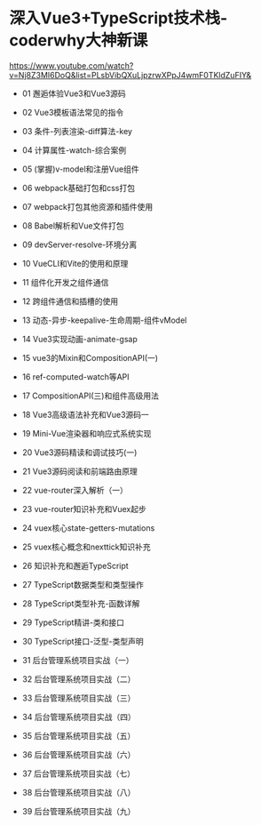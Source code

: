 # 深入Vue3+TypeScript技术栈-coderwhy大神新课
https://www.youtube.com/watch?v=Nj8Z3MI6DoQ&list=PLsbVibQXuLjpzrwXPpJ4wmF0TKldZuFIY&


- 01 邂逅体验Vue3和Vue3源码

- 02 Vue3模板语法常见的指令

- 03 条件-列表渲染-diff算法-key

- 04 计算属性-watch-综合案例

- 05 (掌握)v-model和注册Vue组件

- 06 webpack基础打包和css打包
- 07 webpack打包其他资源和插件使用
- 08 Babel解析和Vue文件打包
- 09 devServer-resolve-环境分离
- 10 VueCLI和Vite的使用和原理
- 11 组件化开发之组件通信
- 12 跨组件通信和插槽的使⽤
- 13 动态-异步-keepalive-⽣命周期-组件vModel
- 14 Vue3实现动画-animate-gsap
- 15 vue3的Mixin和CompositionAPI(一)
- 16 ref-computed-watch等API
- 17 CompositionAPI(三)和组件高级用法
- 18 Vue3高级语法补充和Vue3源码一
- 19 Mini-Vue渲染器和响应式系统实现
- 20 Vue3源码精读和调试技巧(一)
- 21 Vue3源码阅读和前端路由原理
- 22 vue-router深入解析（一）
- 23 vue-router知识补充和Vuex起步
- 24 vuex核心state-getters-mutations
- 25 vuex核心概念和nexttick知识补充
- 26 知识补充和邂逅TypeScript
- 27 TypeScript数据类型和类型操作
- 28 TypeScript类型补充-函数详解
- 29 TypeScript精讲-类和接口
- 30 TypeScript接口-泛型-类型声明
- 31 后台管理系统项目实战（一）
- 32 后台管理系统项目实战（二）
- 33 后台管理系统项目实战（三）
- 34 后台管理系统项目实战（四）
- 35 后台管理系统项目实战（五）
- 36 后台管理系统项目实战（六）
- 37 后台管理系统项目实战（七）
- 38 后台管理系统项目实战（八）
- 39 后台管理系统项目实战（九）

